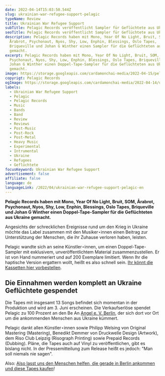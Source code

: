 ```yaml
---
date: 2022-04-14T15:03:50.544Z
slug: ukrainian-war-refugee-support-pelagic
typeName: Review
title: Ukrainian War Refugee Support
subTitle: Pelagic Records veröffentlicht Sampler für Geflüchtete aus Ukraine
seoTitle: Pelagic Records veröffentlicht Sampler für Geflüchtete aus Ukraine
description: Pelagic Records haben mit Mono, Year Of No Light, Bruit, SOM,
  Årabrot, Psychonaut, Nyos, Shy, Low, Enphin, Blessings, Oslo Tapes,
  Briqueville und Johan G Winther einen Sampler für die Geflüchteten aus Ukraine
  gemacht.
excerpt: Pelagic Records haben mit Mono, Year Of No Light, Bruit, SOM, Årabrot,
  Psychonaut, Nyos, Shy, Low, Enphin, Blessings, Oslo Tapes, Briqueville und
  Johan G Winther einen Doppel-Tape-Sampler für die Geflüchteten aus Ukraine
  gemacht.
image: https://storage.googleapis.com/cardamonchai-media/2022-04-15/pelagic-ukrainian-war-refugee-support-jpg-imagine-181818_6e6f63_1024_768/640.webp
copyrigt: Pelagic Records
ogImage: https://storage.googleapis.com/cardamonchai-media/2022-04-14/ukrainian-war-refugee-support-pelagic-fb-png-imagine-e8f8f8_9aa286_1200_628/640.webp
labels:
  - Ukrainian War Refugee Support
  - Pelagic
  - Pelagic Records
  - Music
  - Bands
  - Band
  - Review
  - Reviews
  - Post-Music
  - Post-Rock
  - Post-Metal
  - Heavy Music
  - Experimental
  - Intrumental
  - Ukraine
  - Refugees
  - Geflüchtete
focusKeyword: Ukrainian War Refugee Support
advertisement: false
affiliate: false
language: de
languageLink: /2022/04/ukrainian-war-refugee-support-pelagic-en
---
```

**Pelagic Records haben mit Mono, Year Of No Light, Bruit, SOM, Årabrot, Psychonaut, Nyos, Shy, Low, Enphin, Blessings, Oslo Tapes, Briqueville und Johan G Winther einen Doppel-Tape-Sampler für die Geflüchteten aus Ukraine gemacht.**

Angesichts der schrecklichen Ereignisse rund um den Krieg in Ukraine möchte das Label zusammen mit den Musiker⋆innen einen Beitrag zur Unterstützung der Menschen, die ihr Zuhause verloren haben, leisten.

Pelagic wandte sich an seine Künstler⋆innen, um einen Doppel-Tape-Sampler mit exklusivem, unveröffentlichtem Material zusammenzustellen. Er ist von Hand nummeriert und auf 200 Exemplare limitiert. Wenn Ihr die haptische Version ergattern wollt, heißt es also schnell sein. [Ihr könnt die Kassetten hier vorbestellen](https://pelagic-records.com/product/pelagic-records-ukrainian-war-refugee-support-a-pelagic-compilation-2xtape/).

## Die Einnahmen werden komplett an Ukraine Geflüchtete gespendet

Die Tapes mit insgesamt 13 Songs befindet sich momentan in der Produktion und wird am 3. Juni erscheinen. Die Verkaufserlöse spendet Pelagic zu 100 Prozent an den Be An [Angel e. V. Berlin](https://beanangel.direct/en/), der sich dort vor Ort um die ankommenden Menschen aus Ukraine kümmert.

Pelagic dankt allen Künstler⋆innen sowie Philipp Welsing von Original Mastering (Mastering), Benedikt Demmer von Druckwelle Design (Artwork), dem Riso Club Leipzig (Risograph Printing) sowie Prepaid Records (Dubbing). Pläne, die Tapes auch auf Vinyl zu veröffentlichen, gibt es bislang nicht. In der Pressemitteilung zum Release heißt es jedoch: "Man soll niemals nie sagen".

Also: [Also lasst uns den Menschen helfen, die gerade in Berlin ankommen und diese Tapes kaufen](https://pelagic-records.com/product/pelagic-records-ukrainian-war-refugee-support-a-pelagic-compilation-2xtape/)!

